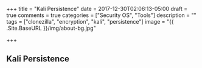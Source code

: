 +++
title = "Kali Persistence"
date = 2017-12-30T02:06:13-05:00
draft = true
comments = true
categories = ["Security OS", "Tools"] 
description = "" 
tags = ["clonezilla", "encryption", "kali", "persistence"]
image = "{{ .Site.BaseURL }}/img/about-bg.jpg"

+++

## Kali Persistence

